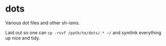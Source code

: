 # dots

Various dot files and other sh-isms.

Laid out so one can `cp -rsvf /path/to/dots/.* ~/` and symlink everything up nice and tidy.
